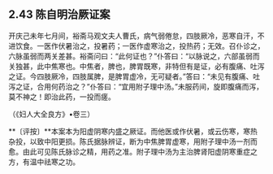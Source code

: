 ## 2.43 陈自明治厥证案

开庆己未年七月间，裕斋马观文夫人曹氏，病气弱倦怠，四肢厥冷，恶寒自汗，不进饮食。一医作伏暑治之，投暑药；一医作虚寒治之，投热药；无效。召仆诊之，六脉虽弱而两关差甚。裕斋问曰：“此何证也？”仆答曰：“以脉说之，六部虽弱而关独甚，此中焦寒也。中焦者，脾也，脾胃既寒，非特但有是证，必有腹痛、吐泻之证。今四肢厥冷，四肢属脾，是脾胃虚冷，无可疑者。”答曰：“未见有腹痛、吐泻之证，合用何药治之？”仆答曰：“宜用附子理中汤。”未服药间，旋即腹痛而泻，莫不神之！即治此药，一投而瘥。

（《妇人大全良方》•卷三）

**〔评按〕**本案本为阳虚阴寒内盛之厥证。而他医或作伏暑，或云伤寒，寒热杂投，以致中阳更损。陈氏据脉辨证，断为中焦脾胃虚寒，用附子理中汤一剂而愈。由此可见陈氏脉诊之精，用药之准。附子理中汤为主治脾肾阳虚阴寒重症之方，有温中祛寒之功。

